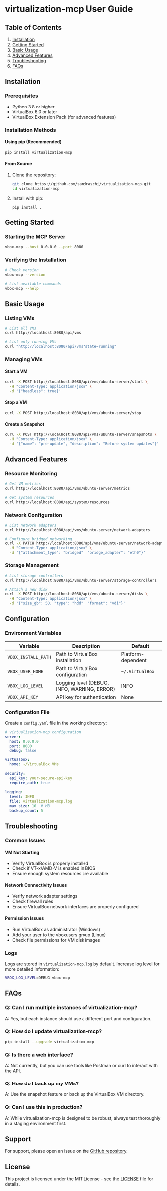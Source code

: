 # virtualization-mcp User Guide

## Table of Contents
1. [Installation](#installation)
2. [Getting Started](#getting-started)
3. [Basic Usage](#basic-usage)
4. [Advanced Features](#advanced-features)
5. [Troubleshooting](#troubleshooting)
6. [FAQs](#faqs)

## Installation

### Prerequisites

- Python 3.8 or higher
- VirtualBox 6.0 or later
- VirtualBox Extension Pack (for advanced features)

### Installation Methods

#### Using pip (Recommended)

```bash
pip install virtualization-mcp
```

#### From Source

1. Clone the repository:
   ```bash
   git clone https://github.com/sandraschi/virtualization-mcp.git
   cd virtualization-mcp
   ```

2. Install with pip:
   ```bash
   pip install .
   ```

## Getting Started

### Starting the MCP Server

```bash
vbox-mcp --host 0.0.0.0 --port 8080
```

### Verifying the Installation

```bash
# Check version
vbox-mcp --version

# List available commands
vbox-mcp --help
```

## Basic Usage

### Listing VMs

```bash
# List all VMs
curl http://localhost:8080/api/vms

# List only running VMs
curl "http://localhost:8080/api/vms?state=running"
```

### Managing VMs

#### Start a VM

```bash
curl -X POST http://localhost:8080/api/vms/ubuntu-server/start \
  -H "Content-Type: application/json" \
  -d '{"headless": true}'
```

#### Stop a VM

```bash
curl -X POST http://localhost:8080/api/vms/ubuntu-server/stop
```

#### Create a Snapshot

```bash
curl -X POST http://localhost:8080/api/vms/ubuntu-server/snapshots \
  -H "Content-Type: application/json" \
  -d '{"name": "pre-update", "description": "Before system updates"}'
```

## Advanced Features

### Resource Monitoring

```bash
# Get VM metrics
curl http://localhost:8080/api/vms/ubuntu-server/metrics

# Get system resources
curl http://localhost:8080/api/system/resources
```

### Network Configuration

```bash
# List network adapters
curl http://localhost:8080/api/vms/ubuntu-server/network-adapters

# Configure bridged networking
curl -X PATCH http://localhost:8080/api/vms/ubuntu-server/network-adapters/0 \
  -H "Content-Type: application/json" \
  -d '{"attachment_type": "bridged", "bridge_adapter": "eth0"}'
```

### Storage Management

```bash
# List storage controllers
curl http://localhost:8080/api/vms/ubuntu-server/storage-controllers

# Attach a new disk
curl -X POST http://localhost:8080/api/vms/ubuntu-server/disks \
  -H "Content-Type: application/json" \
  -d '{"size_gb": 50, "type": "hdd", "format": "vdi"}'
```

## Configuration

### Environment Variables

| Variable | Description | Default |
|----------|-------------|---------|
| `VBOX_INSTALL_PATH` | Path to VirtualBox installation | Platform-dependent |
| `VBOX_USER_HOME` | Path to VirtualBox configuration | `~/.VirtualBox` |
| `VBOX_LOG_LEVEL` | Logging level (DEBUG, INFO, WARNING, ERROR) | INFO |
| `VBOX_API_KEY` | API key for authentication | None |

### Configuration File

Create a `config.yaml` file in the working directory:

```yaml
# virtualization-mcp configuration
server:
  host: 0.0.0.0
  port: 8080
  debug: false
  
virtualbox:
  home: ~/VirtualBox VMs
  
security:
  api_key: your-secure-api-key
  require_auth: true
  
logging:
  level: INFO
  file: virtualization-mcp.log
  max_size: 10  # MB
  backup_count: 5
```

## Troubleshooting

### Common Issues

#### VM Not Starting
- Verify VirtualBox is properly installed
- Check if VT-x/AMD-V is enabled in BIOS
- Ensure enough system resources are available

#### Network Connectivity Issues
- Verify network adapter settings
- Check firewall rules
- Ensure VirtualBox network interfaces are properly configured

#### Permission Issues
- Run VirtualBox as administrator (Windows)
- Add your user to the vboxusers group (Linux)
- Check file permissions for VM disk images

### Logs

Logs are stored in `virtualization-mcp.log` by default. Increase log level for more detailed information:

```bash
VBOX_LOG_LEVEL=DEBUG vbox-mcp
```

## FAQs

### Q: Can I run multiple instances of virtualization-mcp?
A: Yes, but each instance should use a different port and configuration.

### Q: How do I update virtualization-mcp?
```bash
pip install --upgrade virtualization-mcp
```

### Q: Is there a web interface?
A: Not currently, but you can use tools like Postman or curl to interact with the API.

### Q: How do I back up my VMs?
A: Use the snapshot feature or back up the VirtualBox VM directory.

### Q: Can I use this in production?
A: While virtualization-mcp is designed to be robust, always test thoroughly in a staging environment first.

## Support

For support, please open an issue on the [GitHub repository](https://github.com/sandraschi/virtualization-mcp/issues).

## License

This project is licensed under the MIT License - see the [LICENSE](LICENSE) file for details.




